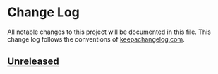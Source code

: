 # Change Log
All notable changes to this project will be documented in this file. This change log follows the conventions of [keepachangelog.com](http://keepachangelog.com/).

## [Unreleased]

[Unreleased]: https://github.com/IGJoshua/weird/compare/8b51e9f6b957d9b41e05c9cbf87c306eaa8c5e75...HEAD
